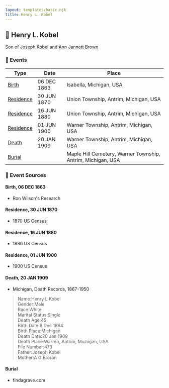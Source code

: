 ```yaml
---
layout: templates/basic.njk
title: Henry L. Kobel
---
```

## 🔵 Henry L. Kobel

Son of [Joseph Kobel](/people/4/44694656) and [Ann Jannett Brown](/people/2/25015094)

### 📆 Events

Type | Date | Place
------ | ------ | ------
[Birth](#event-efaa393d-6d00-4888-ba3c-4580a508902e) | 06 DEC 1863 | Isabella, Michigan, USA
[Residence](#event-bd1221a2-f4a6-4046-a948-3a860d93cf86) | 30 JUN 1870 | Union Township, Antrim, Michigan, USA
[Residence](#event-5cfb32cb-a7a1-4b0d-a80b-ce3afbdf3aee) | 16 JUN 1880 | Union Township, Antrim, Michigan, USA
[Residence](#event-5c4d1823-0757-4468-b899-9c99da1a51c5) | 01 JUN 1900 | Warner Township, Antrim, Michigan, USA
[Death](#event-8b64a687-c3fa-46b4-8b64-4fe834d22f60) | 20 JAN 1909 | Warner Township, Antrim, Michigan, USA
[Burial](#event-944675c9-6e41-4488-a1a1-818b0affd86f) |  | Maple Hill Cemetery, Warner Township, Antrim, Michigan, USA

### 📰 Event Sources

#### <a id="event-efaa393d-6d00-4888-ba3c-4580a508902e"></a> Birth, 06 DEC 1863
* Ron Wilson's Research

#### <a id="event-bd1221a2-f4a6-4046-a948-3a860d93cf86"></a> Residence, 30 JUN 1870
* 1870 US Census

#### <a id="event-5cfb32cb-a7a1-4b0d-a80b-ce3afbdf3aee"></a> Residence, 16 JUN 1880
* 1880 US Census

#### <a id="event-5c4d1823-0757-4468-b899-9c99da1a51c5"></a> Residence, 01 JUN 1900
* 1900 US Census

#### <a id="event-8b64a687-c3fa-46b4-8b64-4fe834d22f60"></a> Death, 20 JAN 1909
* Michigan, Death Records, 1867-1950
>   
  > Name:Henry L Kobel  
  > Gender:Male  
  > Race:White  
  > Marital Status:Single  
  > Death Age:45  
  > Birth Date:6 Dec 1864  
  > Birth Place:Michigan  
  > Death Date:20 Jan 1909  
  > Death Place:Warren, Antrim, Michigan, USA  
  > File Number:473  
  > Father:Joseph Kobel  
  > Mother:A G Broron

#### <a id="event-944675c9-6e41-4488-a1a1-818b0affd86f"></a> Burial
* findagrave.com